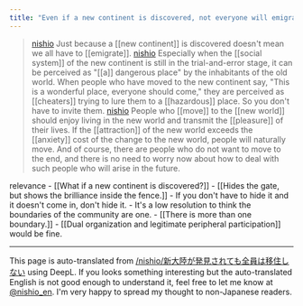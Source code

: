 ```yaml
---
title: "Even if a new continent is discovered, not everyone will emigrate."
---
```


> [nishio](https://twitter.com/nishio/status/1657618902644584448) Just because a [[new continent]] is discovered doesn't mean we all have to [[emigrate]].
> [nishio](https://twitter.com/nishio/status/1657620972072226818) Especially when the [[social system]] of the new continent is still in the trial-and-error stage, it can be perceived as "[[a]] dangerous place" by the inhabitants of the old world. When people who have moved to the new continent say, "This is a wonderful place, everyone should come," they are perceived as [[cheaters]] trying to lure them to a [[hazardous]] place. So you don't have to invite them.
> [nishio](https://twitter.com/nishio/status/1657621585766006785) People who [[move]] to the [[new world]] should enjoy living in the new world and transmit the [[pleasure]] of their lives. If the [[attraction]] of the new world exceeds the [[anxiety]] cost of the change to the new world, people will naturally move. And of course, there are people who do not want to move to the end, and there is no need to worry now about how to deal with such people who will arise in the future.

relevance
    - [[What if a new continent is discovered?]]
    - [[Hides the gate, but shows the brilliance inside the fence.]]
    - If you don't have to hide it and it doesn't come in, don't hide it.
    - It's a low resolution to think the boundaries of the community are one.
            - [[There is more than one boundary.]]
        - [[Dual organization and legitimate peripheral participation]] would be fine.

---
This page is auto-translated from [/nishio/新大陸が発見されても全員は移住しない](https://scrapbox.io/nishio/新大陸が発見されても全員は移住しない) using DeepL. If you looks something interesting but the auto-translated English is not good enough to understand it, feel free to let me know at [@nishio_en](https://twitter.com/nishio_en). I'm very happy to spread my thought to non-Japanese readers.